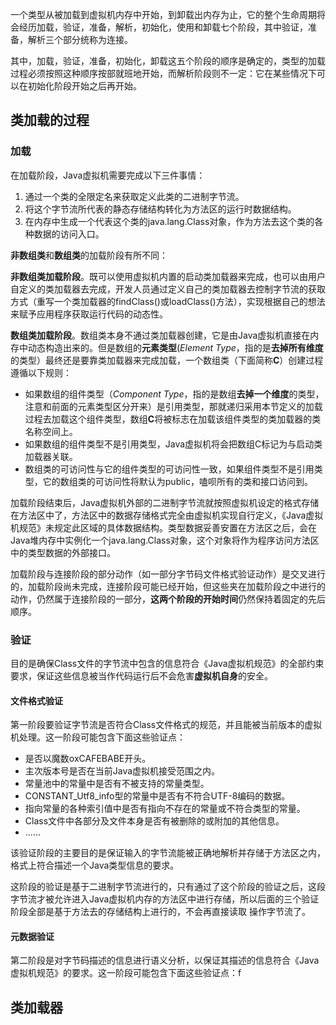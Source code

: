 
一个类型从被加载到虚拟机内存中开始，到卸载出内存为止，它的整个生命周期将会经历加载，验证，准备，解析，初始化，使用和卸载七个阶段，其中验证，准备，解析三个部分统称为连接。

其中，加载，验证，准备，初始化，卸载这五个阶段的顺序是确定的，类型的加载过程必须按照这种顺序按部就班地开始，而解析阶段则不一定：它在某些情况下可以在初始化阶段开始之后再开始。



## 类加载的过程

### 加载

在加载阶段，Java虚拟机需要完成以下三件事情：

1. 通过一个类的全限定名来获取定义此类的二进制字节流。
2. 将这个字节流所代表的静态存储结构转化为方法区的运行时数据结构。
3. 在内存中生成一个代表这个类的java.lang.Class对象，作为方法去这个类的各种数据的访问入口。

**非数组类**和**数组类**的加载阶段有所不同：

**非数组类加载阶段**。既可以使用虚拟机内置的启动类加载器来完成，也可以由用户自定义的类加载器去完成，开发人员通过定义自己的类加载器去控制字节流的获取方式（重写一个类加载器的findClass()或loadClass()方法），实现根据自己的想法来赋予应用程序获取运行代码的动态性。

**数组类加载阶段**。数组类本身不通过类加载器创建，它是由Java虚拟机直接在内存中动态构造出来的。但是数组的**元素类型**(*Element Type*，指的是**去掉所有维度**的类型）最终还是要靠类加载器来完成加载，一个数组类（下面简称**C**）创建过程遵循以下规则：

- 如果数组的组件类型（*Component Type*，指的是数组**去掉一个维度**的类型，注意和前面的元素类型区分开来）是引用类型，那就递归采用本节定义的加载过程去加载这个组件类型，数组**C**将被标志在加载该组件类型的类加载器的类名称空间上。
- 如果数组的组件类型不是引用类型，Java虚拟机将会把数组C标记为与启动类加载器关联。
- 数组类的可访问性与它的组件类型的可访问性一致，如果组件类型不是引用类型，它的数组类的可访问性将默认为public，嗑呗所有的类和接口访问到。

加载阶段结束后，Java虚拟机外部的二进制字节流就按照虚拟机设定的格式存储在方法区中了，方法区中的数据存储格式完全由虚拟机实现自行定义，《Java虚拟机规范》未规定此区域的具体数据结构。类型数据妥善安置在方法区之后，会在Java堆内存中实例化一个java.lang.Class对象，这个对象将作为程序访问方法区中的类型数据的外部接口。

加载阶段与连接阶段的部分动作（如一部分字节码文件格式验证动作）是交叉进行的，加载阶段尚未完成，连接阶段可能已经开始，但这些夹在加载阶段之中进行的动作，仍然属于连接阶段的一部分，**这两个阶段的开始时间**仍然保持着固定的先后顺序。



### 验证

目的是确保Class文件的字节流中包含的信息符合《Java虚拟机规范》的全部约束要求，保证这些信息被当作代码运行后不会危害**虚拟机自身**的安全。

#### 文件格式验证

第一阶段要验证字节流是否符合Class文件格式的规范，并且能被当前版本的虚拟机处理。这一阶段可能包含下面这些验证点：

- 是否以魔数oxCAFEBABE开头。
- 主次版本号是否在当前Java虚拟机接受范围之内。
- 常量池中的常量中是否有不被支持的常量类型。
- CONSTANT_Utf8_info型的常量中是否有不符合UTF-8编码的数据。
- 指向常量的各种索引值中是否有指向不存在的常量或不符合类型的常量。
- Class文件中各部分及文件本身是否有被删除的或附加的其他信息。
- ......

该验证阶段的主要目的是保证输入的字节流能被正确地解析并存储于方法区之内，格式上符合描述一个Java类型信息的要求。

这阶段的验证是基于二进制字节流进行的，只有通过了这个阶段的验证之后，这段字节流才被允许进入Java虚拟机内存的方法区中进行存储，所以后面的三个验证阶段全部是基于方法去的存储结构上进行的，不会再直接读取 操作字节流了。

#### 元数据验证

第二阶段是对字节码描述的信息进行语义分析，以保证其描述的信息符合《Java虚拟机规范》的要求。这一阶段可能包含下面这些验证点：f



## 类加载器